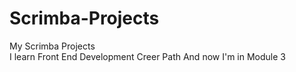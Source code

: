 # Scrimba-Projects
My Scrimba Projects <br>
I learn Front End Development Creer Path And now I'm in Module 3

